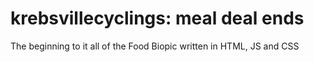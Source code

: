 # krebsvillecyclings:  meal deal ends
The beginning to it all of the Food Biopic written in HTML, JS and CSS
